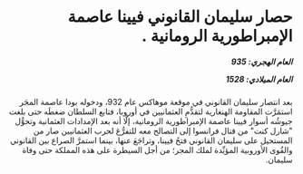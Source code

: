 <h1 dir="rtl">حصار سليمان القانوني فيينا عاصمة الإمبراطورية الرومانية .</h1>

<h5 dir="rtl">العام الهجري:  935

العام الميلادي: 1528

</h5>

<p dir="rtl">بعد انتصار سليمان القانوني في موقعة موهاكس عام 932، ودخوله بودا عاصمة المجَر استمَرَّت المقاومة الهنغارية لتقدُّمِ العثمانيين في أوروبا، فتابع السلطان ضغطَه حتى بلغت جيوشُه أسوار فيينا عاصمة الإمبراطورية الرومانية، إلَّا أنه بعد الإمدادات العثمانية وتحوُّل "شارل كنت" من قتال فرانسوا إلى التصالح معه للتفرُّغ لحرب العثمانيين صار من المستحيل على سليمان القانوني فتحُ فيينا، وتراجَعَ عنها، بينما استمرَّ الصراع بين القانوني والقُوى الأوروبية المؤيِّدة لملك المجر؛ من أجل السيطرة على هذه المملكة حتى وفاة سليمان.</p></br>
